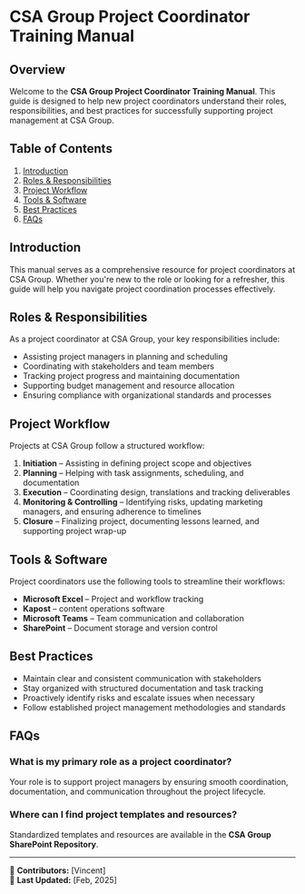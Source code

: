 # CSA Group Project Coordinator Training Manual

## Overview
Welcome to the **CSA Group Project Coordinator Training Manual**. This guide is designed to help new project coordinators understand their roles, responsibilities, and best practices for successfully supporting project management at CSA Group.

## Table of Contents
1. [Introduction](#introduction)  
2. [Roles & Responsibilities](#roles--responsibilities)  
3. [Project Workflow](#project-workflow)  
4. [Tools & Software](#tools--software)  
5. [Best Practices](#best-practices)  
6. [FAQs](#faqs)  

## Introduction
This manual serves as a comprehensive resource for project coordinators at CSA Group. Whether you're new to the role or looking for a refresher, this guide will help you navigate project coordination processes effectively.

## Roles & Responsibilities
As a project coordinator at CSA Group, your key responsibilities include:
- Assisting project managers in planning and scheduling  
- Coordinating with stakeholders and team members  
- Tracking project progress and maintaining documentation  
- Supporting budget management and resource allocation  
- Ensuring compliance with organizational standards and processes  

## Project Workflow
Projects at CSA Group follow a structured workflow:
1. **Initiation** – Assisting in defining project scope and objectives  
2. **Planning** – Helping with task assignments, scheduling, and documentation  
3. **Execution** – Coordinating design, translations and tracking deliverables
4. **Monitoring & Controlling** – Identifying risks, updating marketing managers, and ensuring adherence to timelines  
5. **Closure** – Finalizing project, documenting lessons learned, and supporting project wrap-up  

## Tools & Software
Project coordinators use the following tools to streamline their workflows:
- **Microsoft Excel** – Project and workflow tracking 
- **Kapost** – content operations software
- **Microsoft Teams** – Team communication and collaboration  
- **SharePoint** – Document storage and version control  

## Best Practices
- Maintain clear and consistent communication with stakeholders 
- Stay organized with structured documentation and task tracking  
- Proactively identify risks and escalate issues when necessary  
- Follow established project management methodologies and standards  

## FAQs
### What is my primary role as a project coordinator?
Your role is to support project managers by ensuring smooth coordination, documentation, and communication throughout the project lifecycle.

### Where can I find project templates and resources?
Standardized templates and resources are available in the **CSA Group SharePoint Repository**.


---

📌 **Contributors:** [Vincent]  
📅 **Last Updated:** [Feb, 2025]  
